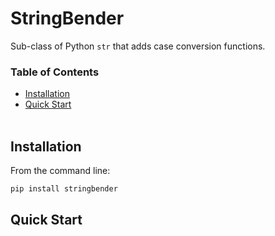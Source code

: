 # StringBender
Sub-class of Python `str` that adds case conversion functions.

### Table of Contents

* [Installation](#installation)
* [Quick Start](#quick-start)
<br><br>

## Installation

From the command line:
```sh
pip install stringbender
```

## Quick Start
